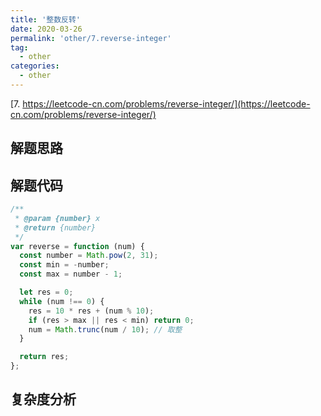 ```yaml
---
title: '整数反转'
date: 2020-03-26
permalink: 'other/7.reverse-integer'
tag:
  - other
categories:
  - other
---
```


[7. https://leetcode-cn.com/problems/reverse-integer/](https://leetcode-cn.com/problems/reverse-integer/)

## 解题思路

## 解题代码

```js
/**
 * @param {number} x
 * @return {number}
 */
var reverse = function (num) {
  const number = Math.pow(2, 31);
  const min = -number;
  const max = number - 1;

  let res = 0;
  while (num !== 0) {
    res = 10 * res + (num % 10);
    if (res > max || res < min) return 0;
    num = Math.trunc(num / 10); // 取整
  }

  return res;
};
```

## 复杂度分析
